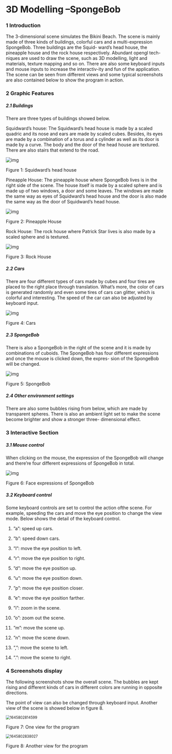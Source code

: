 #  3D Modelling –SpongeBob

### 1  Introduction

The 3-dimensional scene simulates the Bikini Beach. The scene is mainly made of three kinds of buildings, colorful cars and a multi-expression SpongeBob. Three buildings are the Squid- ward’s head house, the pineapple house and the rock house respectively. Abundant opengl tech- niques are used to draw the scene, such as 3D modelling, light and materials, texture mapping and so on. There are also some keyboard inputs and mouse inputs to increase the interactiv-ity and fun of the application. The scene can be seen from different views and some typical screenshots are also contained below to show the program in action.

### 2  Graphic Features

##### 2.1 Buildings

There are three types of buildings showed below.

Squidward’s house: The Squidward’s head house is made by a scaled quadric and its nose and ears are made by scaled cubes. Besides, its eyes are made by a combination of a torus and a cylinder as well as its door is made by a curve. The body and the door of the head house are textured. There are also stairs that extend to the road.

![img](images/wpsC95F.tmp.png) 

Figure 1: Squidward’s head house

Pineapple House: The pineapple house where SpongeBob lives is in the right side of the scene. The house itself is made by a scaled sphere and is made up of two windows, a door and some leaves. The windows are made the same way as eyes of Squidward’s head house and the door is also made the same way as the door of Squidward’s head house.

![img](images/wpsC960.tmp.png)

Figure 2: Pineapple House

Rock House: The rock house where Patrick Star lives is also made by a scaled sphere and is textured.

![img](images/wpsC961.tmp.png) 

Figure 3: Rock House

##### 2.2 Cars

There are four different types of cars made by cubes and four tires are placed to the right place through translation. What’s more, the color of cars is generated randomly and even some tires of cars can glitter, which is colorful and interesting. The speed of the car can also be adjusted by keyboard input.

![img](images/wpsC971.tmp.png)

Figure 4: Cars

##### 2.3 SpongeBob

There is also a SpongeBob in the right of the scene and it is made by combinations of cuboids. The SpongeBob has four different expressions and once the mouse is clicked down, the expres- sion of the SpongeBob will be changed.

![img](images/wpsC972.tmp.png) 

Figure 5: SpongeBob

##### 2.4 Other environment settings

There are also some bubbles rising from below, which are made by transparent spheres. There is also an ambient light set to make the scene become brighter and show a stronger three- dimensional effect.

### 3  Interactive Section

##### 3.1 Mouse control

When clicking on the mouse, the expression of the SpongeBob will change and there’re four different expressions of SpongeBob in total.

![img](images/wpsC973.tmp.png)

Figure 6: Face expressions of SpongeBob

##### 3.2 Keyboard control

Some keyboard controls are set to control the action ofthe scene. For example, speeding the cars and move the eye position to change the view mode. Below shows the detail of the keyboard control.

1. ”a”: speed up cars.

2. ”b”: speed down cars.

3. ”l”: move the eye position to left.

4. ”r”: move the eye position to right.

5. ”d”: move the eye position up.

6. ”u”: move the eye position down.

7. ”p”: move the eye position closer.

8. ”e”: move the eye position farther.

9. ”i”: zoom in the scene.

10. ”o”: zoom out the scene.

11. ”m”: move the scene up.

12. ”n”: move the scene down.

13. ”,”: move the scene to left.

14. ”.”: move the scene to right.

### 4  Screenshots display

The following screenshots show the overall scene. The bubbles are kept rising and different kinds of cars in different colors are running in opposite directions.

The point of view can also be changed through keyboard input. Another view of the scene is showed below in figure 8.

<img src="images/1645802814599.png" alt="1645802814599" style="zoom:80%;" />

 Figure 7: One view for the program 

<img src="images/1645802838027.png" alt="1645802838027" style="zoom:80%;" />

 Figure 8: Another view for the program 